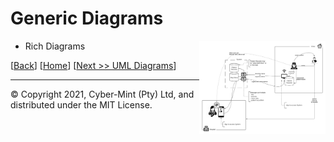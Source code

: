 # Generic Diagrams
<img src="./images/remote-medicine.png" width="40%" align="right">

* Rich Diagrams

[[Back](./introduction.md)] [[Home](./README.md)] [[Next >> UML Diagrams](./uml.md)]
<br>

---
&copy; Copyright 2021, Cyber-Mint (Pty) Ltd, and distributed under the MIT License.
